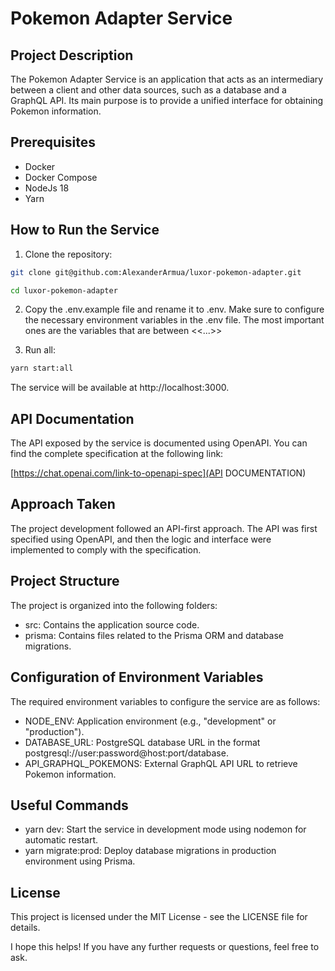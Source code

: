 # Pokemon Adapter Service

## Project Description

The Pokemon Adapter Service is an application that acts as an intermediary between a client and other data sources, such as a database and a GraphQL API. Its main purpose is to provide a unified interface for obtaining Pokemon information.

## Prerequisites

- Docker
- Docker Compose
- NodeJs 18
- Yarn

## How to Run the Service

1. Clone the repository:

```bash
git clone git@github.com:AlexanderArmua/luxor-pokemon-adapter.git

cd luxor-pokemon-adapter
```

2. Copy the .env.example file and rename it to .env. Make sure to configure the necessary environment variables in the .env file. The most important ones are the variables that are between <<...>>

3. Run all:
```bash
yarn start:all
```

The service will be available at http://localhost:3000.

## API Documentation

The API exposed by the service is documented using OpenAPI. You can find the complete specification at the following link:

[https://chat.openai.com/link-to-openapi-spec](API DOCUMENTATION)

## Approach Taken

The project development followed an API-first approach. The API was first specified using OpenAPI, and then the logic and interface were implemented to comply with the specification.

## Project Structure

The project is organized into the following folders:

- src: Contains the application source code.
- prisma: Contains files related to the Prisma ORM and database migrations.

## Configuration of Environment Variables

The required environment variables to configure the service are as follows:

- NODE_ENV: Application environment (e.g., "development" or "production").
- DATABASE_URL: PostgreSQL database URL in the format postgresql://user:password@host:port/database.
- API_GRAPHQL_POKEMONS: External GraphQL API URL to retrieve Pokemon information.

## Useful Commands

- yarn dev: Start the service in development mode using nodemon for automatic restart.
- yarn migrate:prod: Deploy database migrations in production environment using Prisma.

## License
This project is licensed under the MIT License - see the LICENSE file for details.


I hope this helps! If you have any further requests or questions, feel free to ask.

